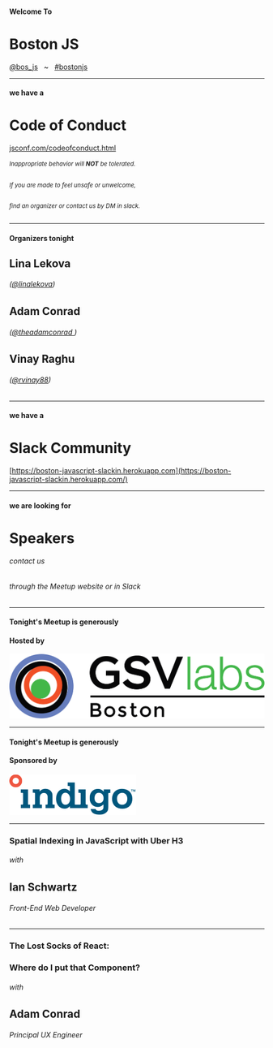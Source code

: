 <!-- .slide: class="bigslide" -->

#### Welcome To

# Boston JS 

[<em>@</em>bos_js](https://twitter.com/bos_js)  &nbsp; ~ &nbsp; [<em>#</em>bostonjs](https://twitter.com/search?q=%23bostonjs&src=typd)

---

#### we have a

# Code of Conduct

[jsconf.com/codeofconduct.html](http://jsconf.com/codeofconduct.html)
<small>

###### Inappropriate behavior will **NOT** be tolerated.

###### If you are made to feel unsafe or unwelcome,

###### find an organizer or contact us by DM in slack.

</small>

---

#### Organizers tonight

## Lina Lekova 
###### ([<em>@</em>linalekova](https://twitter.com/linalekova))

## Adam Conrad
###### ([<em>@</em>theadamconrad ](https://twitter.com/theadamconrad ))

## Vinay Raghu
###### ([<em>@</em>rvinay88](https://twitter.com/rvinay88))

---

#### we have a

# Slack Community

[https://boston-javascript-slackin.herokuapp.com](https://boston-javascript-slackin.herokuapp.com/)

---

#### we are looking for

# Speakers

###### contact us 

###### through the Meetup website or in Slack

---

#### Tonight's Meetup is generously 
#### Hosted by

![GSV](./images/GSVLabsBoston_logo.png)

---

#### Tonight's Meetup is generously
#### Sponsored by 

![Indigo](./images/indigo_logo.png)

---

### Spatial Indexing in JavaScript with Uber H3

###### with

## Ian Schwartz

###### Front-End Web Developer

---

### The Lost Socks of React: 
### Where do I put that Component?

###### with

## Adam Conrad

###### Principal UX Engineer
